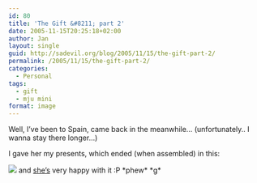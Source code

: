 ```yaml
---
id: 80
title: 'The Gift &#8211; part 2'
date: 2005-11-15T20:25:18+02:00
author: Jan
layout: single
guid: http://sadevil.org/blog/2005/11/15/the-gift-part-2/
permalink: /2005/11/15/the-gift-part-2/
categories:
  - Personal
tags:
  - gift
  - mju mini
format: image
---
```

Well, I&#8217;ve been to Spain, came back in the meanwhile&#8230; (unfortunately.. I wanna stay there longer&#8230;)

I gave her my presents, which ended (when assembled) in this:

<img SRC="https://kcore.org/wp-content/uploads/2005/11/mju_mini_diana.jpg" /> and <a TARGET="_blank" HREF="http://sade.sadevil.org/blog/?p=18">she&#8217;s</a> very happy with it :P \*phew\* \*g\*